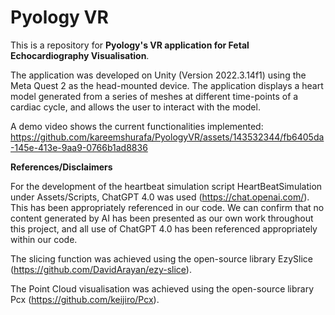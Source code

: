 # Pyology VR

This is a repository for **Pyology's VR application for Fetal Echocardiography Visualisation**.

The application was developed on Unity (Version 2022.3.14f1) using the Meta Quest 2 as the head-mounted device. The application displays a heart model generated from a series of meshes at different time-points of a cardiac cycle, and allows the user to interact with the model.

A demo video shows the current functionalities implemented:
https://github.com/kareemshurafa/PyologyVR/assets/143532344/fb6405da-145e-413e-9aa9-0766b1ad8836

**References/Disclaimers**

For the development of the heartbeat simulation script HeartBeatSimulation under Assets/Scripts, ChatGPT 4.0 was used (https://chat.openai.com/). This has been appropriately referenced in our code. We can confirm that no content generated by AI has been presented as our own work throughout this project, and all use of ChatGPT 4.0 has been referenced appropriately within our code.

The slicing function was achieved using the open-source library EzySlice (https://github.com/DavidArayan/ezy-slice).

The Point Cloud visualisation was achieved using the open-source library Pcx (https://github.com/keijiro/Pcx).
